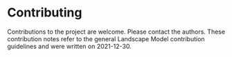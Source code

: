 # Contributing
Contributions to the project are welcome. Please contact the authors. These contribution notes refer to the general 
Landscape Model contribution guidelines and were written on 2021-12-30. 
